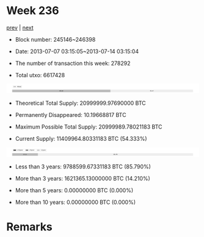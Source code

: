 # Week 236

[prev](week0235.md) | [next](week0237.md)

- Block number: 245146~246398

- Date: 2013-07-07 03:15:05~2013-07-14 03:15:04

- The number of transaction this week: 278292

- Total utxo: 6617428

![](../images/mined_week0236.png)

- Theoretical Total Supply: 20999999.97690000 BTC

- Permanently Disappeared: 10.19668817 BTC

- Maximum Possible Total Supply: 20999989.78021183 BTC

- Current Supply: 11409964.80331183 BTC (54.333%)

![](../images/year_week0236.png)


- Less than 3 years: 9788599.67331183 BTC (85.790%)

- More than 3 years: 1621365.13000000 BTC (14.210%)

- More than 5 years: 0.00000000 BTC (0.000%)

- More than 10 years: 0.00000000 BTC (0.000%)

# Remarks

